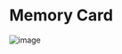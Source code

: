 <h1>Memory Card</h1> 

![image](https://github.com/manualdodev/memory-game/assets/40338524/167fa02b-6edc-4557-96ee-10ca38e0bd13)





